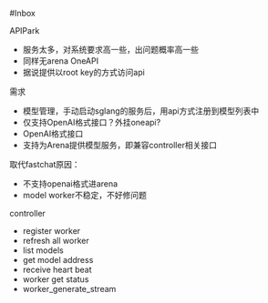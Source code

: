 #Inbox

APIPark
- 服务太多，对系统要求高一些，出问题概率高一些
- 同样无arena
OneAPI
- 据说提供以root key的方式访问api

需求
- 模型管理，手动启动sglang的服务后，用api方式注册到模型列表中
- 仅支持OpenAI格式接口？外挂oneapi?
- OpenAI格式接口
- 支持为Arena提供模型服务，即兼容controller相关接口

取代fastchat原因：
- 不支持openai格式进arena
- model worker不稳定，不好修问题

controller
- register worker
- refresh all worker
- list models
- get model address
- receive heart beat
- worker get status
- worker_generate_stream